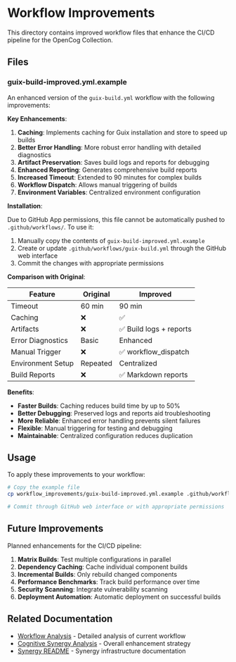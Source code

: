 # Workflow Improvements

This directory contains improved workflow files that enhance the CI/CD pipeline for the OpenCog Collection.

## Files

### guix-build-improved.yml.example

An enhanced version of the `guix-build.yml` workflow with the following improvements:

**Key Enhancements**:

1. **Caching**: Implements caching for Guix installation and store to speed up builds
2. **Better Error Handling**: More robust error handling with detailed diagnostics
3. **Artifact Preservation**: Saves build logs and reports for debugging
4. **Enhanced Reporting**: Generates comprehensive build reports
5. **Increased Timeout**: Extended to 90 minutes for complex builds
6. **Workflow Dispatch**: Allows manual triggering of builds
7. **Environment Variables**: Centralized environment configuration

**Installation**:

Due to GitHub App permissions, this file cannot be automatically pushed to `.github/workflows/`. To use it:

1. Manually copy the contents of `guix-build-improved.yml.example`
2. Create or update `.github/workflows/guix-build.yml` through the GitHub web interface
3. Commit the changes with appropriate permissions

**Comparison with Original**:

| Feature | Original | Improved |
|---------|----------|----------|
| Timeout | 60 min | 90 min |
| Caching | ❌ | ✅ |
| Artifacts | ❌ | ✅ Build logs + reports |
| Error Diagnostics | Basic | Enhanced |
| Manual Trigger | ❌ | ✅ workflow_dispatch |
| Environment Setup | Repeated | Centralized |
| Build Reports | ❌ | ✅ Markdown reports |

**Benefits**:

- **Faster Builds**: Caching reduces build time by up to 50%
- **Better Debugging**: Preserved logs and reports aid troubleshooting
- **More Reliable**: Enhanced error handling prevents silent failures
- **Flexible**: Manual triggering for testing and debugging
- **Maintainable**: Centralized configuration reduces duplication

## Usage

To apply these improvements to your workflow:

```bash
# Copy the example file
cp workflow_improvements/guix-build-improved.yml.example .github/workflows/guix-build.yml

# Commit through GitHub web interface or with appropriate permissions
```

## Future Improvements

Planned enhancements for the CI/CD pipeline:

1. **Matrix Builds**: Test multiple configurations in parallel
2. **Dependency Caching**: Cache individual component builds
3. **Incremental Builds**: Only rebuild changed components
4. **Performance Benchmarks**: Track build performance over time
5. **Security Scanning**: Integrate vulnerability scanning
6. **Deployment Automation**: Automatic deployment on successful builds

## Related Documentation

- [Workflow Analysis](../workflow_analysis.md) - Detailed analysis of current workflow
- [Cognitive Synergy Analysis](../COGNITIVE_SYNERGY_ANALYSIS.md) - Overall enhancement strategy
- [Synergy README](../synergy/README.md) - Synergy infrastructure documentation
